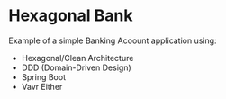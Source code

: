 # Hexagonal Bank
Example of a simple Banking Acoount application using: 
- Hexagonal/Clean Architecture
- DDD (Domain-Driven Design)
- Spring Boot
- Vavr Either
